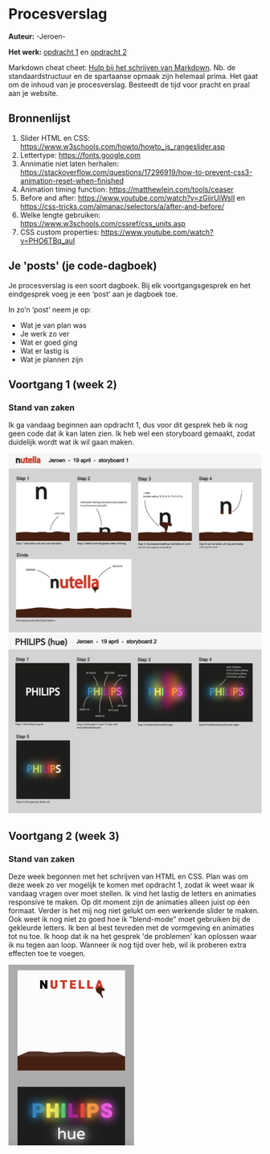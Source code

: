 # Procesverslag
**Auteur:** -Jeroen-

**Het werk:** [opdracht 1](opdracht1/index.html) en [opdracht 2](opdracht2/index.html)


Markdown cheat cheet: [Hulp bij het schrijven van Markdown](https://github.com/adam-p/markdown-here/wiki/Markdown-Cheatsheet). Nb. de standaardstructuur en de spartaanse opmaak zijn helemaal prima. Het gaat om de inhoud van je procesverslag. Besteedt de tijd voor pracht en praal aan je website.



## Bronnenlijst
1. Slider HTML en CSS: https://www.w3schools.com/howto/howto_js_rangeslider.asp
2. Lettertype: https://fonts.google.com
3. Annimatie niet laten herhalen: https://stackoverflow.com/questions/17296919/how-to-prevent-css3-animation-reset-when-finished
3. Animation timing function: https://matthewlein.com/tools/ceaser
4. Before and after: https://www.youtube.com/watch?v=zGiirUiWslI en https://css-tricks.com/almanac/selectors/a/after-and-before/
5. Welke lengte gebruiken: https://www.w3schools.com/cssref/css_units.asp
6. CSS custom properties: https://www.youtube.com/watch?v=PHO6TBq_auI




## Je 'posts' (je code-dagboek)

Je procesverslag is een soort dagboek.
Bij elk voortgangsgesprek en het eindgesprek voeg je een ‘post’ aan je dagboek toe.

In zo’n ‘post’ neem je op:
- Wat je van plan was
- Je werk zo ver
- Wat er goed ging
- Wat er lastig is
- Wat je plannen zijn

## Voortgang 1 (week 2)

### Stand van zaken

Ik ga vandaag beginnen aan opdracht 1, dus voor dit gesprek heb ik nog geen code dat ik kan laten zien. Ik heb wel een storyboard gemaakt, zodat duidelijk wordt wat ik wil gaan maken. 

<img src="opdracht1/images/FrontendVoorDesigners1.png" width="600px" alt="omschrijving van de pagina">

<img src="opdracht1/images/FrontendVoorDesigners2.png" width="600px" alt="omschrijving van de pagina">

## Voortgang 2 (week 3)

### Stand van zaken

Deze week begonnen met het schrijven van HTML en CSS. Plan was om deze week zo ver mogelijk te komen met opdracht 1, zodat ik weet waar ik vandaag vragen over moet stellen. Ik vind het lastig de letters en animaties responsive te maken. Op dit moment zijn de animaties alleen juist op één formaat. Verder is het mij nog niet gelukt om een werkende slider te maken. Ook weet ik nog niet zo goed hoe ik "blend-mode" moet gebruiken bij de gekleurde letters. Ik ben al best tevreden met de vormgeving en animaties tot nu toe. Ik hoop dat ik na het gesprek 'de problemen' kan oplossen waar ik nu tegen aan loop. Wanneer ik nog tijd over heb, wil ik proberen extra effecten toe te voegen. 

<img src="opdracht1/images/FrontendVoorDesigners3.png" width="250px" alt="omschrijving van de pagina">